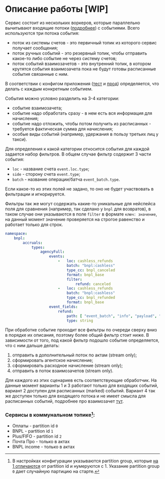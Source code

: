 # Описание работы [WIP]

Сервис состоит из нескольких воркеров, которые параллельно вычитывают входящие
потоки ([подробнее](transports.md#Входящие)) с событиями. Всего используются три потока события:

- поток из системы счетов - это первичный топик из которого сервис получает сообщения;
- поток ручных событий - это резервный топик, чтобы отправить какое-то либо событие не через систему счетов;
- поток событий взаимозачетов - это внутренний топик, в котором крутятся события взаимозачета пока не будут готовы
  расписанные события связанные с ним.

В соответствии с конфигом
приложения ([тест](https://a.yandex-team.ru/arc_vcs/billing/hot/accrualer/deploy/logic_test.yaml)
и [прод](https://a.yandex-team.ru/arc_vcs/billing/hot/accrualer/deploy/logic_test.yaml)) определяется, что делать с
каждым конкретным событием.

События можно условно разделить на 3-4 категории:

- событие взаимозачета;
- событие надо обработать сразу - в нем есть вся информация для начисления;
- событие надо отложить, чтобы потом получить из расписанных - требуется фактическая сумма для начисления;
- особые виды событий (например, удержания в пользу третьих лиц у такси).

Для определения к какой категории относится события для каждой задается набор фильтров. В общем случае фильтр содержит 3
части события:

- `loc` - название счета `event.loc.type`;
- `side` - сторону счета `event.type`;
- `batch` - название операции/батча `event_batch.type`.

Если какое-то из этих полей не задано, то оно не будет участвовать в фильтрации и игнорируется.

Фильтры так же могут содержать какие-то уникальные для нейспейса поля для сравнения (например, так сделано у `bnpl` для
возвратов), в таком случае они указываются в поле `filter` в формате `ключ: значение`, на данный момент значение
проверяется на строгое равенство и работает только для строк.

```yaml
namespace:
    bnpl:
        accruals:
            types:
                agencyFull:
                    events:
                        -   loc: cashless_refunds
                            batch: "bnpl:cashless"
                            type_cc: bnpl_canceled
                            format: bnpl_base
                            filter:
                                refund: canceled
                        -   loc: cashless_refunds
                            batch: "bnpl:cashless"
                            type_cc: bnpl_refunded
                            format: bnpl_base
                    event_fields:
                        refund:
                            path: [ "event_batch", "info", "payload", "cancel_reason" ]
                            type: string
```

При обработке событие проходит все фильтры по очереди сверху вниз в порядке их описания, поэтому более общий фильтр
стоит ниже. В зависимости от того, под какой фильтр подошло событие определяется, что с ним дальше делать:

1. отправить в дополнительный поток по актам (stream only);
2. сформировать агентское начисление;
3. сформировать расходное начисление (stream only);
4. отправить в поток взаимозачетов (stream only).

Для каждого из этих сценариев есть соответствующие обработчик.
На данные момент варианты 1 и 3 работают только для входящих событий, вариант 2 доступен для расписанных (marked)
событий. Вариант 4 так же доступен только для входящего потока и не имеет смысла для расписанных событий, подробнее про взаимозачет [тут](nettings.md).

### Сервисы в коммунальном топике[^1]:

- Оплаты - partition id `0`
- BNPL - partition id `1`
- Plus/FIFO - partition id `2`
- Почта Про - только в актах
- BNPL income - только в актах

[^1]: В настройках конфигурации указываются partition group,
которые [на 1 отличаются](https://logbroker.yandex-team.ru/docs/concepts/resource_model#partition-group) от partition id
и нумеруются с 1.
Указание partition group `0` дает случайную партицию на старте.
